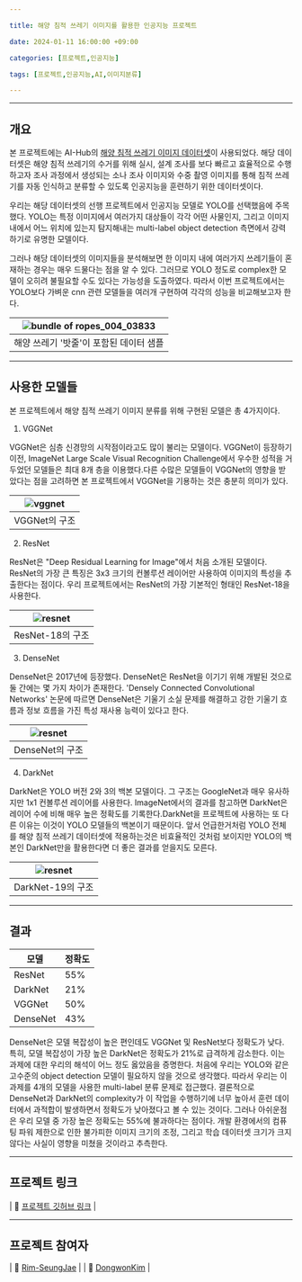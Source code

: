 ```yaml
---

title: 해양 침적 쓰레기 이미지를 활용한 인공지능 프로젝트

date: 2024-01-11 16:00:00 +09:00

categories: [프로젝트,인공지능]

tags: [프로젝트,인공지능,AI,이미지분류]

---
```

---
## 개요
본 프로젝트에는 AI-Hub의 [해양 침적 쓰레기 이미지 데이터셋](https://www.aihub.or.kr/aihubdata/data/view.do?currMenu=115&topMenu=100&aihubDataSe=data&dataSetSn=236)이 사용되었다. 해당 데이터셋은 해양 침적 쓰레기의 수거를 위해 실시, 설계 조사를 보다 빠르고 효율적으로 수행하고자 조사 과정에서 생성되는 소나 조사 이미지와 수중 촬영 이미지를 통해 침적 쓰레기를 자동 인식하고 분류할 수 있도록 인공지능을 훈련하기 위한 데이터셋이다.

우리는 해당 데이터셋의 선행 프로젝트에서 인공지능 모델로 YOLO를 선택했음에 주목했다. YOLO는 특정 이미지에서 여러가지 대상들이 각각 어떤 사물인지, 그리고 이미지 내에서 어느 위치에 있는지 탐지해내는 multi-label object detection 측면에서 강력하기로 유명한 모델이다.

그러나 해당 데이터셋의 이미지들을 분석해보면 한 이미지 내에 여러가지 쓰레기들이 혼재하는 경우는 매우 드물다는 점을 알 수 있다. 그러므로 YOLO 정도로 complex한 모델이 오히려 불필요할 수도 있다는 가능성을 도출하였다. 따라서 이번 프로젝트에서는 YOLO보다 가벼운 cnn 관련 모델들을 여러개 구현하여 각각의 성능을 비교해보고자 한다.

| ![bundle of ropes_004_03833](https://github.com/Rim-SeungJae/2021-03-11-OSS/assets/50349104/c16208ee-2eec-457b-9726-89ce39811449) |
|:--:|
|해양 쓰레기 '밧줄'이 포함된 데이터 샘플|

---
## 사용한 모델들
본 프로젝트에서 해양 침적 쓰레기 이미지 분류를 위해 구현된 모델은 총 4가지이다.

1) VGGNet

VGGNet은 심층 신경망의 시작점이라고도 많이 불리는 모델이다. VGGNet이 등장하기 이전, ImageNet Large Scale Visual Recognition Challenge에서 우수한 성적을 거두었던 모델들은 최대 8개 층을 이용했다.다른 수많은 모델들이 VGGNet의 영향을 받았다는 점을 고려하면 본 프로젝트에서 VGGNet을 기용하는 것은 충분히 의미가 있다.

| ![vggnet](https://pytorch.org/assets/images/vgg.png) |
|:--:|
|VGGNet의 구조|

2) ResNet

ResNet은 "Deep Residual Learning for Image"에서 처음 소개된 모델이다. ResNet의 가장 큰 특징은 3x3 크기의 컨볼루션 레이어만 사용하여 이미지의 특성을 추출한다는 점이다. 우리 프로젝트에서는 ResNet의 가장 기본적인 형태인 ResNet-18을 사용한다.

| ![resnet](https://www.researchgate.net/profile/Paolo-Napoletano/publication/322476121/figure/tbl1/AS:668726449946625@1536448218498/ResNet-18-Architecture.png) |
|:--:|
|ResNet-18의 구조|

3) DenseNet

DenseNet은 2017년에 등장했다. DenseNet은 ResNet을 이기기 위해 개발된 것으로 둘 간에는 몇 가지 차이가 존재한다. 'Densely Connected Convolutional Networks' 논문에 따르면 DenseNet은 기울기 소실 문제를 해결하고 강한 기울기 흐름과 정보 흐름을 가진 특성 재사용 능력이 있다고 한다.

| ![resnet](https://pytorch.org/assets/images/densenet2.png) |
|:--:|
|DenseNet의 구조|

4) DarkNet

DarkNet은 YOLO 버전 2와 3의 백본 모델이다. 그 구조는 GoogleNet과 매우 유사하지만 1x1 컨볼루션 레이어를 사용한다. ImageNet에서의 결과를 참고하면 DarkNet은 레이어 수에 비해 매우 높은 정확도를 기록한다.DarkNet을 프로젝트에 사용하는 또 다른 이유는 이것이 YOLO 모델들의 백본이기 때문이다. 앞서 언급한거처럼 YOLO 전체를 해양 침적 쓰레기 데이터셋에 적용하는것은 비효율적인 것처럼 보이지만 YOLO의 백본인 DarkNet만을 활용한다면 더 좋은 결과를 얻을지도 모른다.

| ![resnet](https://production-media.paperswithcode.com/methods/Screen_Shot_2020-06-24_at_12.38.12_PM.png) |
|:--:|
|DarkNet-19의 구조|

---
## 결과

| 모델       | 정확도 |
|------------|--------|
| ResNet     | 55%    |
| DarkNet    | 21%    |
| VGGNet     | 50%    |
| DenseNet   | 43%    |

DenseNet은 모델 복잡성이 높은 편인데도 VGGNet 및 ResNet보다 정확도가 낮다. 특히, 모델 복잡성이 가장 높은 DarkNet은 정확도가 21%로 급격하게 감소한다. 이는 과제에 대한 우리의 해석이 어느 정도 옳았음을 증명한다. 처음에 우리는 YOLO와 같은 고수준의 object detection 모델이 필요하지 않을 것으로 생각했다. 따라서 우리는 이 과제를 4개의 모델을 사용한 multi-label 분류 문제로 접근했다. 결론적으로 DenseNet과 DarkNet의 complexity가 이 작업을 수행하기에 너무 높아서 훈련 데이터에서 과적합이 발생하면서 정확도가 낮아졌다고 볼 수 있는 것이다.
그러나 아쉬운점은 우리 모델 중 가장 높은 정확도는 55%에 불과하다는 점이다. 개발 환경에서의 컴퓨팅 파워 제한으로 인한 불가피한 이미지 크기의 조정, 그리고 학습 데이터셋 크기가 크지 않다는 사실이 영향을 미쳤을 것이라고 추측한다.

---
## 프로젝트 링크
| :link:  [프로젝트 깃허브 링크](https://github.com/Rim-SeungJae/AI_Project_team5)  |

---
## 프로젝트 참여자
| :link:  [Rim-SeungJae](https://github.com/Rim-SeungJae)  |
| :link:  [DongwonKim](https://github.com/dongwon18)  |